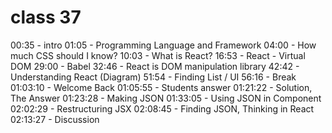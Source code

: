 # class 37 

00:35 - intro 
01:05 -  Programming Language and Framework
04:00 -  How much CSS should I know?
10:03 - What is React? 
16:53 - React - Virtual DOM
29:00 - Babel
32:46 - React is DOM manipulation library 
42:42 - Understanding React (Diagram) 
51:54 - Finding List / UI 
56:16 - Break 
01:03:10 - Welcome Back 
01:05:55 - Students answer 
01:21:22 - Solution, The Answer 
01:23:28 - Making JSON
01:33:05 - Using JSON in Component
02:02:29 - Restructuring JSX
02:08:45 - Finding JSON, Thinking in React 
02:13:27 - Discussion 
